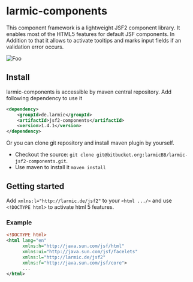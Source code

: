 # larmic-components

This component framework is a lightweight JSF2 component library. It enables most of the HTML5 features for default JSF components. 
In Addition to that it allows to activate tooltips and marks input fields if an validation error occurs.

![Foo](https://bitbucket.org/larmicBB/larmic-jsf2-components/src/6156b33ba3c05ba475f1a9c54cde385aa4482afb/showcase.png)

## Install

larmic-components is accessible by maven central repository. Add following dependency to use it

```xml
<dependency>
    <groupId>de.larmic</groupId>
	<artifactId>jsf2-components</artifactId>
	<version>1.4.1</version>
</dependency>
```

Or you can clone git repository and install maven plugin by yourself.

* Checkout the source: `git clone git@bitbucket.org:larmicBB/larmic-jsf2-components.git`.
* Use maven to install it `maven install`

## Getting started

Add `xmlns:l="http://larmic.de/jsf2"` to your `<html .../>` and use `<!DOCTYPE html>` to activate html 5 features.

### Example

```xml
<!DOCTYPE html>
<html lang="en"
      xmlns:h="http://java.sun.com/jsf/html"
      xmlns:ui="http://java.sun.com/jsf/facelets"
      xmlns:l="http://larmic.de/jsf2"
      xmlns:f="http://java.sun.com/jsf/core">
      ...
</html>
```